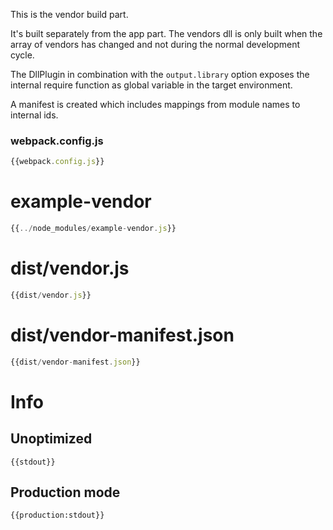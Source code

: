 This is the vendor build part.

It's built separately from the app part. The vendors dll is only built when the array of vendors has changed and not during the normal development cycle.

The DllPlugin in combination with the `output.library` option exposes the internal require function as global variable in the target environment.

A manifest is created which includes mappings from module names to internal ids.

### webpack.config.js

``` javascript
{{webpack.config.js}}
```

# example-vendor

``` javascript
{{../node_modules/example-vendor.js}}
```

# dist/vendor.js

``` javascript
{{dist/vendor.js}}
```

# dist/vendor-manifest.json

``` javascript
{{dist/vendor-manifest.json}}
```

# Info

## Unoptimized

```
{{stdout}}
```

## Production mode

```
{{production:stdout}}
```

